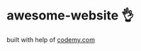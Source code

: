 # awesome-website :ok_hand:                          
built with help of <a href="http://johnelder.com/">codemy.com</a>
